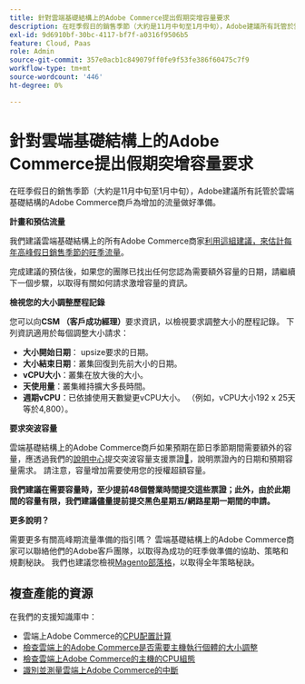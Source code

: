 ```yaml
---
title: 針對雲端基礎結構上的Adobe Commerce提出假期突增容量要求
description: 在旺季假日的銷售季節（大約是11月中旬至1月中旬），Adobe建議所有託管於雲端基礎結構的Adobe Commerce商戶為增加的流量做好準備。
exl-id: 9d6910bf-30bc-4117-bf7f-a0316f9506b5
feature: Cloud, Paas
role: Admin
source-git-commit: 357e0acb1c849079ff0fe9f53fe386f60475c7f9
workflow-type: tm+mt
source-wordcount: '446'
ht-degree: 0%

---
```


# 針對雲端基礎結構上的Adobe Commerce提出假期突增容量要求

在旺季假日的銷售季節（大約是11月中旬至1月中旬），Adobe建議所有託管於雲端基礎結構的Adobe Commerce商戶為增加的流量做好準備。

**計畫和預估流量**

我們建議雲端基礎結構上的所有Adobe Commerce商家[利用這組建議，來估計每年高峰假日銷售季節的旺季流量](https://business.adobe.com/blog/how-to/the-5-ps-of-peak-season-performance-a-guide-to-preparing-your-infrastructure-for-high-traffic)。

完成建議的預估後，如果您的團隊已找出任何您認為需要額外容量的日期，請繼續下一個步驟，以取得有關如何請求激增容量的資訊。

**檢視您的大小調整歷程記錄**

您可以向&#x200B;**CSM （客戶成功經理）**&#x200B;要求資訊，以檢視要求調整大小的歷程記錄。
下列資訊適用於每個調整大小請求：

* **大小開始日期**： upsize要求的日期。
* **大小結束日期**：叢集回復到先前大小的日期。
* **vCPU大小**：叢集在放大後的大小。
* **天使用量**：叢集維持擴大多長時間。
* **週期vCPU**：已依據使用天數變更vCPU大小。 （例如，vCPU大小192 x 25天等於4,800）。

**要求突波容量**

雲端基礎結構上的Adobe Commerce商戶如果預期在節日季節期間需要額外的容量，應透過我們的[說明中心](/help/overview.md)提交突波容量支援票證[&#128279;](https://experienceleague.adobe.com/docs/commerce-knowledge-base/kb/how-to/how-to-request-temporary-magento-upsize.html)，說明票證內的日期和預期容量需求。 請注意，容量增加需要使用您的授權超額容量。

**我們建議在需要容量時，至少提前48個營業時間提交這些票證；此外，由於此期間的容量有限，我們建議儘量提前提交黑色星期五/網路星期一期間的申請。**


**更多說明？**

需要更多有關高峰期流量準備的指引嗎？ 雲端基礎結構上的Adobe Commerce商家可以聯絡他們的Adobe客戶團隊，以取得為成功的旺季做準備的協助、策略和規劃秘訣。 我們也建議您檢視[Magento部落格](https://magento.com/blog)，以取得全年策略秘訣。

## 複查產能的資源

在我們的支援知識庫中：

* 雲端上Adobe Commerce的[CPU配置計算](https://experienceleague.adobe.com/docs/commerce-knowledge-base/kb/how-to/magento-commerce-cloud-cpu-allocation-calculation.html)
* [檢查雲端上的Adobe Commerce是否需要主機執行個體的大小調整](https://experienceleague.adobe.com/docs/commerce-knowledge-base/kb/how-to/magento-commerce-cloud-check-if-upsize-for-hosts-instances-is-needed.html)
* [檢查雲端上Adobe Commerce的主機的CPU組態](https://experienceleague.adobe.com/docs/commerce-knowledge-base/kb/how-to/magento-commerce-cloud-check-hosts-cpu-configuration.html)
* [識別並測量雲端上Adobe Commerce的中斷](https://experienceleague.adobe.com/docs/commerce-knowledge-base/kb/how-to/how-to-identify-outages.html)
